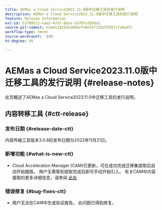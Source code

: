 ```yaml
---
title: AEMas a Cloud Service2023.11.0版中迁移工具的发行说明
description: AEMas a Cloud Service2023.11.0版中迁移工具的发行说明
feature: Release Information
exl-id: 52709511-eab2-47a7-8bea-1b707cd568a1
source-git-commit: e2ab119315e18bbef40efb712bdf6397cfa8adfc
workflow-type: tm+mt
source-wordcount: '145'
ht-degree: 8%

---
```


# AEMas a Cloud Service2023.11.0版中迁移工具的发行说明 {#release-notes}

此页概述了AEMas a Cloud Service2023.11.0中迁移工具的发行说明。

## 内容转移工具 {#ctt-release}

### 发布日期 {#release-date-ctt}

内容传输工具版本3.0.6的发布日期为2023年11月21日。

### 新增功能 {#what-is-new-ctt}

* Cloud Acceleration Manager (CAM)已更新，可在成功完成迁移集提取后自动开始摄取。  用户无需等到提取完成后即可手动开始引入。 有关CAM中内容摄取的更多详细信息，请参阅 [此处](https://experienceleague.adobe.com/docs/experience-manager-cloud-service/content/migration-journey/cloud-migration/content-transfer-tool/ingesting-content.html#ingestion-process)

### 错误修复 {#bug-fixes-ctt}

* 用户无法在CAM中生成验证报告。 此问题已得到修复。
